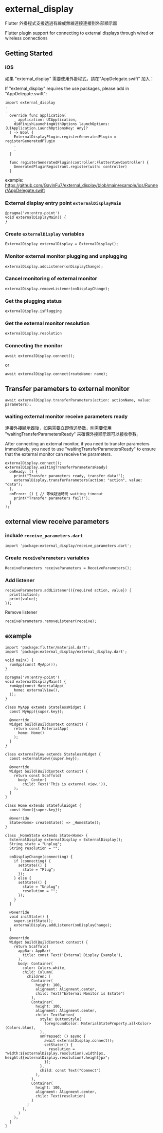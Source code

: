 # external_display

Flutter 外掛程式支援透過有線或無線連接連接到外部顯示器

Flutter plugin support for connecting to external displays through wired or wireless connections

## Getting Started

### iOS

如果 "external_display" 需要使用外掛程式，請在"AppDelegate.swift" 加入：

If "external_display" requires the use packages, please add in "AppDelegate.swift":

```
import external_display
.
.
  override func application(
    _ application: UIApplication,
    didFinishLaunchingWithOptions launchOptions: [UIApplication.LaunchOptionsKey: Any]?
  ) -> Bool {
    ExternalDisplayPlugin.registerGeneratedPlugin = registerGeneratedPlugin
    .
    .
  }

  func registerGeneratedPlugin(controller:FlutterViewController) {
    GeneratedPluginRegistrant.register(with: controller)
  }
```

example: <https://github.com/GavinFu7/external_display/blob/main/example/ios/Runner/AppDelegate.swift>

### External display entry point `externalDisplayMain`
```
@pragma('vm:entry-point')
void externalDisplayMain() {
}
```

### Create `externalDisplay` variables
```
ExternalDisplay externalDisplay = ExternalDisplay();
```

### Monitor external monitor plugging and unplugging
```
externalDisplay.addListener(onDisplayChange);
```

### Cancel monitoring of external monitor
```
externalDisplay.removeListener(onDisplayChange);
```

### Get the plugging status
```
externalDisplay.isPlugging
```

### Get the external monitor resolution
```
externalDisplay.resolution
```

### Connecting the monitor
```
await externalDisplay.connect();
```
or
```
await externalDisplay.connect(routeName: name);
```

## Transfer parameters to external monitor
```
await externalDisplay.transferParameters(action: actionName, value: parameters);
```

### waiting external monitor receive parameters ready

連接外接顯示器後，如果需要立即傳送參數，則需要使用 "waitingTransferParametersReady" 來確保外接顯示器可以接收參數。

After connecting an external monitor, if you need to transfer parameters immediately, you need to use "waitingTransferParametersReady" to ensure that the external monitor can receive the parameters.

```
externalDisplay.connect();
externalDisplay.waitingTransferParametersReady(
  onReady: () {
    print("Transfer parameters ready, transfer data!");
    externalDisplay.transferParameters(action: "action", value: "data");
  },
  onError: () { // 等候超過時間 waiting timeout
    print("Transfer parameters fail!");
  }
);
```

## external view receive parameters

### include `receive_parameters.dart`
```
import 'package:external_display/receive_parameters.dart';
```

### Create `receiveParameters` variables
```
ReceiveParameters receiveParameters = ReceiveParameters();
```

### Add listener
```
receiveParameters.addListener(({required action, value}) {
  print(action);
  print(value);
});
```

Remove listener
```
receiveParameters.removeListener(receive);
```

## example
```
import 'package:flutter/material.dart';
import 'package:external_display/external_display.dart';

void main() {
  runApp(const MyApp());
}

@pragma('vm:entry-point')
void externalDisplayMain() {
  runApp(const MaterialApp(
    home: externalView(),
  ));
}

class MyApp extends StatelessWidget {
  const MyApp({super.key});

  @override
  Widget build(BuildContext context) {
    return const MaterialApp(
      home: Home()
    );
  }
}

class externalView extends StatelessWidget {
  const externalView({super.key});

  @override
  Widget build(BuildContext context) {
    return const Scaffold(
      body: Center(
        child: Text('This is external view.')),
    );
  }
}

class Home extends StatefulWidget {
  const Home({super.key});

  @override
  State<Home> createState() => _HomeState();
}

class _HomeState extends State<Home> {
  ExternalDisplay externalDisplay = ExternalDisplay();
  String state = "Unplug";
  String resolution = "";

  onDisplayChange(connecting) {
    if (connecting) {
      setState(() {
        state = "Plug";
      });
    } else {
      setState(() {
        state = "Unplug";
        resolution = "";
      });
    }
  }

  @override
  void initState() {
    super.initState();
    externalDisplay.addListener(onDisplayChange);
  }

  @override
  Widget build(BuildContext context) {
    return Scaffold(
      appBar: AppBar(
        title: const Text('External Display Example'),
      ),
      body: Container(
        color: Colors.white,
        child: Column(
          children: [
            Container(
              height: 100,
              alignment: Alignment.center,
              child: Text("External Monitor is $state")
            ),
            Container(
              height: 100,
              alignment: Alignment.center,
              child: TextButton(
                style: ButtonStyle(
                  foregroundColor: MaterialStateProperty.all<Color>(Colors.blue),
                ),
                onPressed: () async { 
                  await externalDisplay.connect();
                  setState(() {
                    resolution = "width:${externalDisplay.resolution?.width}px, height:${externalDisplay.resolution?.height}px";
                  });
                },
                child: const Text("Connect")
              ),
            ),
            Container(
              height: 100,
              alignment: Alignment.center,
              child: Text(resolution)
            )
          ]
        ),
      )
    );
  }
}
```